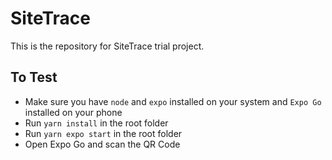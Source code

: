 # SiteTrace

This is the repository for SiteTrace trial project.

## To Test

- Make sure you have `node` and `expo` installed on your system and `Expo Go` installed on your phone
- Run `yarn install` in the root folder
- Run `yarn expo start` in the root folder
- Open Expo Go and scan the QR Code
